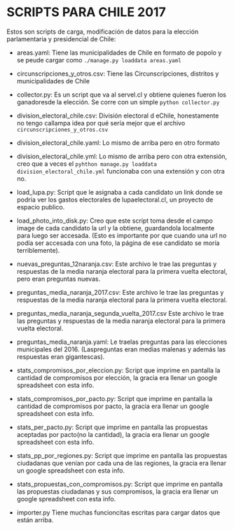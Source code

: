 SCRIPTS PARA CHILE 2017
========================
Estos son scripts de carga, modificación de datos para la elección parlamentaria y presidencial de Chile:

* areas.yaml: 
Tiene las municipalidades de Chile en formato de popolo y se peude cargar como ```./manage.py loaddata areas.yaml```

* circunscripciones_y_otros.csv:
Tiene las Circunscripciones, distritos y municipalidades de Chile

* collector.py:
Es un script que va al servel.cl y obtiene quienes fueron los ganadoresde la elección. Se corre con un simple ```python collector.py```

* division_electoral_chile.csv: 
División electoral d eChile, honestamente no tengo callampa idea por qué sería mejor que el archivo ```circunscripciones_y_otros.csv```


* division_electoral_chile.yaml: 
Lo mismo de arriba pero en otro formato

* division_electoral_chile.yml:
Lo mismo de arriba pero con otra extensión, creo que a veces el ```pyhthon manage.py loaddata division_electoral_chile.yml``` funcionaba con una extensión y con otra no.


* load_lupa.py:
Script que le asignaba a cada candidato un link donde se podría ver los gastos electorales de lupaelectoral.cl, un proyecto de espacio publico.

* load_photo_into_disk.py:
Creo que este script toma desde el campo image de cada candidato la url y la obtiene, guardandola localmente para luego ser accesada. (Esto es importante por que cuando una url no podía ser accesada con una foto, la página de ese candidato se moría terriblemente).

* nuevas_preguntas_12naranja.csv:
Este archivo le trae las preguntas y respuestas de la media naranja electoral para la primera vuelta electoral, pero eran preguntas nuevas.

* preguntas_media_naranja_2017.csv:
Este archivo le trae las preguntas y respuestas de la media naranja electoral para la primera vuelta electoral.

* preguntas_media_naranja_segunda_vuelta_2017.csv
Este archivo le trae las preguntas y respuestas de la media naranja electoral para la primera vuelta electoral.

* preguntas_media_naranja.yaml:
Le traelas preguntas para las elecciones municipales del 2016. (Laspreguntas eran medias malenas y además las respuestas eran gigantescas).

* stats_compromisos_por_eleccion.py: 
Script que imprime en pantalla la cantidad de compromisos por elección, la gracia era llenar un google spreadsheet con esta info.
* stats_compromisos_por_pacto.py:
Script que imprime en pantalla la cantidad de compromisos por pacto, la gracia era llenar un google spreadsheet con esta info.
* stats_per_pacto.py:
Script que imprime en pantalla las propuestas aceptadas por pacto(no la cantidad), la gracia era llenar un google spreadsheet con esta info.

* stats_pp_por_regiones.py:
Script que imprime en pantalla las propuestas ciudadanas que venían por cada una de las regiones, la gracia era llenar un google spreadsheet con esta info.

* stats_propuestas_con_compromisos.py:
Script que imprime en pantalla las propuestas ciudadanas y sus compromisos, la gracia era llenar un google spreadsheet con esta info.

* importer.py
Tiene muchas funcioncitas escritas para cargar datos que están arriba.
